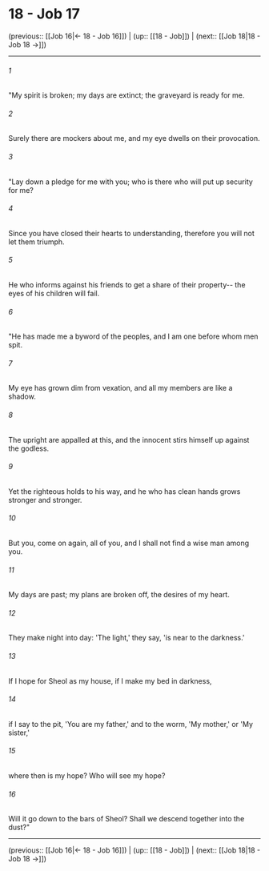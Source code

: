 # 18 - Job 17

(previous:: [[Job 16|← 18 - Job 16]]) | (up:: [[18 - Job]]) | (next:: [[Job 18|18 - Job 18 →]])

***


###### 1 
"My spirit is broken; my days are extinct; the graveyard is ready for me. 

###### 2 
Surely there are mockers about me, and my eye dwells on their provocation. 

###### 3 
"Lay down a pledge for me with you; who is there who will put up security for me? 

###### 4 
Since you have closed their hearts to understanding, therefore you will not let them triumph. 

###### 5 
He who informs against his friends to get a share of their property-- the eyes of his children will fail. 

###### 6 
"He has made me a byword of the peoples, and I am one before whom men spit. 

###### 7 
My eye has grown dim from vexation, and all my members are like a shadow. 

###### 8 
The upright are appalled at this, and the innocent stirs himself up against the godless. 

###### 9 
Yet the righteous holds to his way, and he who has clean hands grows stronger and stronger. 

###### 10 
But you, come on again, all of you, and I shall not find a wise man among you. 

###### 11 
My days are past; my plans are broken off, the desires of my heart. 

###### 12 
They make night into day: 'The light,' they say, 'is near to the darkness.' 

###### 13 
If I hope for Sheol as my house, if I make my bed in darkness, 

###### 14 
if I say to the pit, 'You are my father,' and to the worm, 'My mother,' or 'My sister,' 

###### 15 
where then is my hope? Who will see my hope? 

###### 16 
Will it go down to the bars of Sheol? Shall we descend together into the dust?"

***

(previous:: [[Job 16|← 18 - Job 16]]) | (up:: [[18 - Job]]) | (next:: [[Job 18|18 - Job 18 →]])
